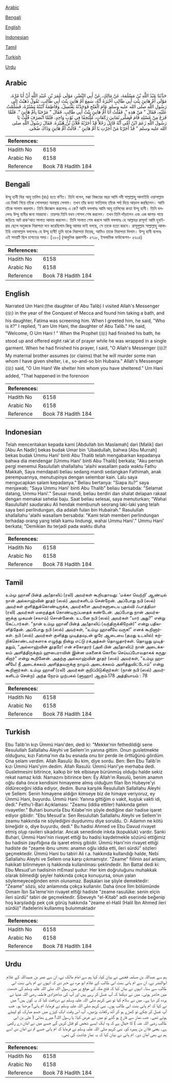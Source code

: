 [Arabic](#arabic)

[Bengali](#bengali)

[English](#english)

[Indonesian](#indonesian)

[Tamil](#tamil)

[Turkish](#turkish)

[Urdu](#urdu)

## Arabic


<div dir="rtl" lang="ar" style={{fontSize:'larger',backgroundColor:'#f8f9fa',padding:20}}>
حَدَّثَنَا عَبْدُ اللَّهِ بْنُ مَسْلَمَةَ، عَنْ مَالِكٍ، عَنْ أَبِي النَّضْرِ، مَوْلَى عُمَرَ بْنِ عُبَيْدِ اللَّهِ أَنَّ أَبَا مُرَّةَ، مَوْلَى أُمِّ هَانِئٍ بِنْتِ أَبِي طَالِبٍ أَخْبَرَهُ أَنَّهُ، سَمِعَ أَمَّ هَانِئٍ بِنْتَ أَبِي طَالِبٍ، تَقُولُ ذَهَبْتُ إِلَى رَسُولِ اللَّهِ صلى الله عليه وسلم عَامَ الْفَتْحِ فَوَجَدْتُهُ يَغْتَسِلُ، وَفَاطِمَةُ ابْنَتُهُ تَسْتُرُهُ، فَسَلَّمْتُ عَلَيْهِ، فَقَالَ ‏"‏ مَنْ هَذِهِ ‏"‏‏.‏ فَقُلْتُ أَنَا أُمُّ هَانِئٍ بِنْتُ أَبِي طَالِبٍ‏.‏ فَقَالَ ‏"‏ مَرْحَبًا بِأُمِّ هَانِئٍ ‏"‏‏.‏ فَلَمَّا فَرَغَ مِنْ غَسْلِهِ قَامَ فَصَلَّى ثَمَانِيَ رَكَعَاتٍ، مُلْتَحِفًا فِي ثَوْبٍ وَاحِدٍ، فَلَمَّا انْصَرَفَ قُلْتُ يَا رَسُولَ اللَّهِ زَعَمَ ابْنُ أُمِّي أَنَّهُ قَاتِلٌ رَجُلاً قَدْ أَجَرْتُهُ فُلاَنُ بْنُ هُبَيْرَةَ‏.‏ فَقَالَ رَسُولُ اللَّهِ صلى الله عليه وسلم ‏"‏ قَدْ أَجَرْنَا مَنْ أَجَرْتِ يَا أُمَّ هَانِئٍ ‏"‏‏.‏ قَالَتْ أُمُّ هَانِئٍ وَذَاكَ ضُحًى‏.‏
</div>
<div style={{backgroundColor:'#f8f9fa',padding:20, marginBottom: 10}}><table> <thead> <tr> <th>References:</th> <th></th> </tr> </thead> <tbody><tr><td>Hadith No</td><td>6158</td></tr><tr><td>Arabic No</td><td>6158</td></tr><tr><td>Reference</td><td>Book 78 Hadith 184</td></tr></tbody></table></div>

## Bengali


<div dir="ltr" lang="bn" style={{fontSize:'larger',backgroundColor:'#f8f9fa',padding:20}}>
উম্মু হানী বিন্ত আবূ তালিব (রাঃ) হতে বর্ণিত। তিনি বলেন, মক্কা বিজয়ের বছর আমি নবী সাল্লাল্লাহু আলাইহি ওয়াসাল্লাম এর নিকট গিয়ে তাঁকে গোসলরত অবস্থায় পেলাম। তখন তাঁর কন্যা ফাতিমাহ তাঁকে পর্দা দিয়ে আড়াল করছিলেন। আমি তাঁকে সালাম করলাম। তিনি জিজ্ঞেস করলেনঃ এ কে? আমি বললামঃ আমি আবূ তালিবের কন্যা উম্মু হানী। তিনি বললেনঃ উম্মু হানীর জন্য মারহাবা। তারপর তিনি যখন গোসল শেষ করলেন। তখন তিনি দাঁড়ালেন এবং এক কাপড় গায়ে জড়িয়ে আট রাক‘আত সালাত আদায় করলেন। তিনি সালাত শেষ করলে আমি বললামঃ হে আল্লাহর রাসূল! আমি হুবাইরার ছেলে অমুককে নিরাপত্তা দান করেছিলাম কিন্তু আমার ভাই বলছে, সে তাকে হত্যা করবে। রাসূলুল্লাহ সাল্লাল্লাহু আলাইহি ওয়াসাল্লাম বললেনঃ হে উম্মু হানী! তুমি যাকে নিরাপত্তা দিয়েছ, আমিও তাকে নিরাপত্তা দিলাম। উম্মু হানী বলেনঃ এই সময়টি ছিল চাশতের সময়। [২৮০] (আধুনিক প্রকাশনী- ৫৭১৮, ইসলামিক ফাউন্ডেশন- ৫৬১৪)
</div>
<div style={{backgroundColor:'#f8f9fa',padding:20, marginBottom: 10}}><table> <thead> <tr> <th>References:</th> <th></th> </tr> </thead> <tbody><tr><td>Hadith No</td><td>6158</td></tr><tr><td>Arabic No</td><td>6158</td></tr><tr><td>Reference</td><td>Book 78 Hadith 184</td></tr></tbody></table></div>

## English


<div dir="ltr" lang="en" style={{fontSize:'larger',backgroundColor:'#f8f9fa',padding:20}}>
Narrated Um Hani:(the daughter of Abu Talib) I visited Allah's Messenger (ﷺ) in the year of the Conquest of Mecca and found him taking a bath, and his daughter, Fatima was screening him. When I greeted him, he said, "Who is it?" I replied, "I am Um Hani, the daughter of Abu Talib." He said, "Welcome, O Um Hani ! " When the Prophet (ﷺ) had finished his bath, he stood up and offered eight rak'at of prayer while he was wrapped in a single garment. When he had finished his prayer, I said, "O Allah's Messenger (ﷺ)! My maternal brother assumes (or claims) that he will murder some man whom I have given shelter, i.e., so-and-so bin Hubaira." Allah's Messenger (ﷺ) said, "O Um Hani! We shelter him whom you have sheltered." Um Hani added, "That happened in the forenoon
</div>
<div style={{backgroundColor:'#f8f9fa',padding:20, marginBottom: 10}}><table> <thead> <tr> <th>References:</th> <th></th> </tr> </thead> <tbody><tr><td>Hadith No</td><td>6158</td></tr><tr><td>Arabic No</td><td>6158</td></tr><tr><td>Reference</td><td>Book 78 Hadith 184</td></tr></tbody></table></div>

## Indonesian


<div dir="ltr" lang="id" style={{fontSize:'larger',backgroundColor:'#f8f9fa',padding:20}}>
Telah menceritakan kepada kami [Abdullah bin Maslamah] dari [Malik] dari [Abu An Nadlr] bekas budak Umar bin 'Ubaidullah, bahwa [Abu Murrah] bekas budak Ummu Hani' binti Abu Thalib telah mengabarkan kepadanya bahwa dia mendengar [Ummu Hani' binti Abu Thalib] berkata; "Aku pernah pergi menemui Rasulullah shallallahu 'alaihi wasallam pada waktu Fathu Makkah, Saya mendapati beliau sedang mandi sedangkan Fathimah, anak perempuannya, menutupinya dengan selembar kain. Lalu saya mengucapkan salam kepadanya." Beliau bertanya: "Siapa itu?" saya menjawab; "Saya Ummu Hani' binti Abu Thalib" beliau bersabda: "Selamat datang, Ummu Hani'." Seusai mandi, beliau berdiri dan shalat delapan rakaat dengan memakai sehelai baju. Saat beliau selesai, saya menuturkan; "Wahai Rasulullah! saudaraku Ali hendak membunuh seorang laki-laki yang telah saya beri perlindungan, dia adalah fulan bin Hubairah." Rasulullah shallallahu 'alaihi wasallam bersabda: "Kami telah memberi perlindungan terhadap orang yang telah kamu lindungi, wahai Ummu Hani'." Ummu Hani' berkata; "Demikian itu terjadi pada waktu dluha
</div>
<div style={{backgroundColor:'#f8f9fa',padding:20, marginBottom: 10}}><table> <thead> <tr> <th>References:</th> <th></th> </tr> </thead> <tbody><tr><td>Hadith No</td><td>6158</td></tr><tr><td>Arabic No</td><td>6158</td></tr><tr><td>Reference</td><td>Book 78 Hadith 184</td></tr></tbody></table></div>

## Tamil


<div dir="ltr" lang="ta" style={{fontSize:'larger',backgroundColor:'#f8f9fa',padding:20}}>
உம்மு ஹானீ பின்த் அபீதாலிப் (ரலி) அவர்கள் கூறியதாவது: ‘மக்கா வெற்றி’ ஆண்டில் நான் அல்லாஹ்வின் தூதர் (ஸல்) அவர்களிடம் சென்றேன். அப்போது நபி (ஸல்) அவர்கள் குளித்துக்கொண்டிருக்க, அவர்களை அவர்களுடைய புதல்வி ஃபாத்திமா (ரலி) அவர்கள் மறைத்துக் கொண்டிருப்பதைக் கண்டேன். அப்போது நான் அவர்களுக்கு முகமன் (சலாம்) சொன்னேன். உடனே நபி (ஸல்) அவர்கள் “யார் அது?” என்று கேட்டார்கள். “நான் உம்மு ஹானீ பின்த் அபீதாலிப் (வந்திருக்கிறேன்)” என்று பதிலளித்தேன். அப்போது நபி (ஸல்) அவர்கள், “உம்மு ஹானீயே வருக!” எனக் கூறினார்கள். நபி (ஸல்) அவர்கள் குளித்து முடித்தவுடன் ஒரே ஆடையை (தமது உடலில்) சுற்றிக்கொண்டவர்களாக எழுந்து நின்று எட்டு ரக்அத்கள் தொழுதார்கள். தொழுது முடித்ததும், “அல்லாஹ்வின் தூதரே! என் சகோதரர் (அலீ பின் அபீதாலிப்) நான் அடைக்கலம் அளித்திருக்கும் ஹுபைராவின் இன்ன மகனைக் கொலை செய்யப்போவதாகக் கருதுகிறார்” என்று கூறினேன். அதற்கு அல்லாஹ்வின் தூதர் (ஸல்) அவர்கள், “உம்மு ஹானீயே! நீ அடைக்கலம் அளித்தவருக்கு நாமும் அடைக்கலம் அளித்துவிட்டோம்” என்று கூறினார்கள். உம்மு ஹானீ (ரலி) அவர்கள் குறிப்பிடுகிறார்கள்: (நான் நபி (ஸல்) அவர்களிடம் சென்ற) அந்த நேரம் முற்பகல் (ளுஹா) ஆகும்.178 அத்தியாயம் : 78
</div>
<div style={{backgroundColor:'#f8f9fa',padding:20, marginBottom: 10}}><table> <thead> <tr> <th>References:</th> <th></th> </tr> </thead> <tbody><tr><td>Hadith No</td><td>6158</td></tr><tr><td>Arabic No</td><td>6158</td></tr><tr><td>Reference</td><td>Book 78 Hadith 184</td></tr></tbody></table></div>

## Turkish


<div dir="ltr" lang="tr" style={{fontSize:'larger',backgroundColor:'#f8f9fa',padding:20}}>
Ebu Talib'in kızı Ümmü Hani'den, dedi ki: "Mekke'nin fethedildiği sene Resulullah Sallallahu Aleyhi ve Sellem'in yanına gittim. Onun gusletmekte olduğunu, kızı Fatıma'nın da bu esnada onu bir perde ile örttüğünü gördüm. Ona selam verdim. Allah Rasulü: Bu kim, diye sordu. Ben: Ben Ebu Talib'in kızı Ümmü Hani'yim dedim. Allah Rasulü: Ümmü Hani'ye merhaba dedi. Gusletmesini bitirince, kalkıp bir tek elbiseye bürünmüş olduğu halde sekiz rekat namaz kıldı. Namazını bitirince ben: Ey Allah'ın Rasulü, benim anamın oğlu daha önce kendisini himayeme almış olduğum filan İbn Hubeyre'yi öldüreceğini iddia ediyor, dedim. Buna karşılık Resulullah Sallallahu Aleyhi ve Sellem: Senin himayene aldığın kimseye biz de himaye veriyoruz, ey Ümmü Hani, buyurdu. Ümmü Hani: Yanına gittiğim o vakit, kuşluk vakti idi, dedi." Fethu'l-Bari Açıklaması: "Zeamu (iddia ettiler) hakkında gelen rivayetler." Buhari bununla Ebu Kılabe'nin şöyle dediğine dair hadise işaret ediyor gibidir: "Ebu Mesud'a: Sen Resulullah Sallallahu Aleyhi ve Sellem'in zeamu hakkında ne söylediğini duydunmu diye soruldu. O: Adamın ne kötü bineğidir o, diye buyurdu, dedi." Bu hadisi Ahmed ve Ebu Davud rivayet etmiş olup ravileri sikadırlar. Ancak senedinde inkıta (kopukluk) vardır. Sanki Buhari, Ümmü Hani'nin rivayet ettiği bu hadisi kaydetmekle sözünü ettiğimiz bu hadisin zayıflığına da işaret etmiş gibidir. Ümmü Hani'nin rivayet ettiği hadiste de "zeame ibnu ummı: anamın oğlu iddia etti, ileri sürdü" sözleri geçmektedir. Ümmü Hani bu tabiri Ali r.a. hakkında kullandığı halde, Nebi Sallallahu Aleyhi ve Sellem ona karşı çıkmamıştır. "Zeame" fiilinin asıl anlamı, hakikati bilinmeyen iş hakkında kullanılması şeklindedir. İbn Battal dedi ki: Ebu Mesud'un hadisinin mEmasl şudur: Her kim doğruluğunu muhakkak olarak bilmediği şeyler hakkında çokça konuşursa, onun yalan söylemeyeceğinden emin olunamaz. Başkaları ise şöyle demektedir: "Zeame" sözü, söz anlamında çokça kullanılır. Daha önce İlim bölümünde Oımam İbn Sa'leme'nin rivayet ettiği hadiste "zeame rasulüke: senin elçin ileri sürdü" tabiri de geçmektedir. Sibeveyh "el-Kitab" adlı eserinde beğenip hoş karşıladığı pek çok görüş hakkında "zeame el-Halil (Halil İbn Ahmed ileri sürdü)" ifadelerini kullanmış bulunmaktadır
</div>
<div style={{backgroundColor:'#f8f9fa',padding:20, marginBottom: 10}}><table> <thead> <tr> <th>References:</th> <th></th> </tr> </thead> <tbody><tr><td>Hadith No</td><td>6158</td></tr><tr><td>Arabic No</td><td>6158</td></tr><tr><td>Reference</td><td>Book 78 Hadith 184</td></tr></tbody></table></div>

## Urdu


<div dir="rtl" lang="ur" style={{fontSize:'larger',backgroundColor:'#f8f9fa',padding:20}}>
ہم سے عبداللہ بن مسلمہ قعنبی نے بیان کیا، کہا ہم سے امام مالک نے، ان سے عمر بن عبیداللہ کے غلام ابوالنضر نے، ان سے ام ہانی بنت ابی طالب کے غلام ابو مرہ نے خبر دی کہ انہوں نے ام ہانی بنت ابی طالب سے سنا۔ انہوں نے بیان کیا کہ فتح مکہ کے موقع پر میں رسول اللہ صلی اللہ علیہ وسلم کی خدمت میں حاضر ہوئی۔ میں نے دیکھا کہ آپ غسل کر رہے ہیں اور آپ کی صاحبزادی فاطمہ رضی اللہ عنہا نے پردہ کر دیا ہے۔ میں نے سلام کیا تو نبی کریم صلی اللہ علیہ وسلم نے دریافت کیا کہ یہ کون ہیں؟ میں نے کہا کہ ام ہانی بنت ابی طالب ہوں۔ نبی کریم صلی اللہ علیہ وسلم نے فرمایا، ام ہانی! مرحبا ہو۔ جب آپ غسل کر چکے تو کھڑے ہو کر آٹھ رکعات پڑھیں۔ آپ اس وقت ایک کپڑے میں جسم مبارک کو لپیٹے ہوئے تھے۔ جب نماز سے فارغ ہو گئے تو میں نے عرض کیا: یا رسول اللہ! میرے بھائی ( علی بن ابی طالب رضی اللہ عنہ ) کا خیال ہے کہ وہ ایک ایسے شخص کو قتل کریں گے جسے میں نے امان دے رکھی ہے۔ یعنی فلاں بن ہبیرہ کو۔ نبی کریم صلی اللہ علیہ وسلم نے فرمایا کہ ام ہانی جسے تم نے امان دی اسے ہم نے بھی امان دی۔ ام ہانی نے بیان کیا کہ یہ نماز چاشت کی تھی۔
</div>
<div style={{backgroundColor:'#f8f9fa',padding:20, marginBottom: 10}}><table> <thead> <tr> <th>References:</th> <th></th> </tr> </thead> <tbody><tr><td>Hadith No</td><td>6158</td></tr><tr><td>Arabic No</td><td>6158</td></tr><tr><td>Reference</td><td>Book 78 Hadith 184</td></tr></tbody></table></div>